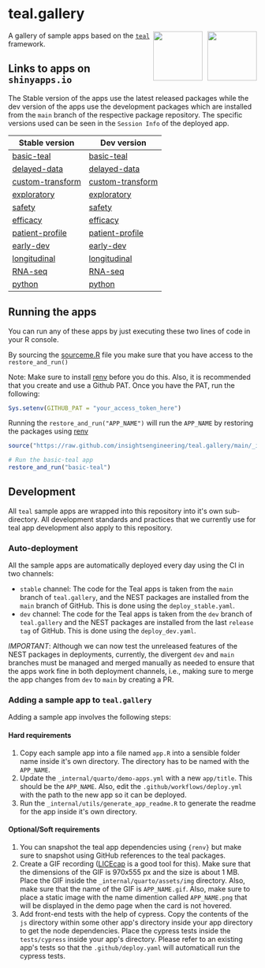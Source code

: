 # teal.gallery

<a href="https://github.com/insightsengineering/teal" target="_blank">
  <img align="right" width=auto height="100" src="https://raw.githubusercontent.com/insightsengineering/hex-stickers/main/PNG/teal.png" style="margin-left:10px;">
</a>
<a href="https://github.com/insightsengineering/teal.gallery" target="_blank">
  <img align="right" width=auto height="100" src="https://raw.githubusercontent.com/insightsengineering/hex-stickers/main/PNG/teal.gallery.png">
</a>

A gallery of sample apps based on the [`teal`](https://github.com/insightsengineering/teal) framework.

## Links to apps on `shinyapps.io`

The Stable version of the apps use the latest released packages while the dev version of the apps use the development packages which are installed from the `main` branch of the respective package repository. The specific versions used can be seen in the `Session Info` of the deployed app.

| Stable version                                                                 | Dev version                                                                   |
| ------------------------------------------------------------------------------ | ----------------------------------------------------------------------------- |
| [basic-teal](https://genentech.shinyapps.io/NEST_basic-teal_stable/)           | [basic-teal](https://genentech.shinyapps.io/NEST_basic-teal_dev/)             |
| [delayed-data](https://genentech.shinyapps.io/NEST_delayed-data)               | [delayed-data](https://genentech.shinyapps.io/NEST_delayed-data_dev/)         |
| [custom-transform](https://genentech.shinyapps.io/NEST_custom-transform)       | [custom-transform](https://genentech.shinyapps.io/NEST_custom-transform_dev/) |
| [exploratory](https://genentech.shinyapps.io/NEST_exploratory_stable/)         | [exploratory](https://genentech.shinyapps.io/NEST_exploratory_dev/)           |
| [safety](https://genentech.shinyapps.io/NEST_safety_stable/)                   | [safety](https://genentech.shinyapps.io/NEST_safety_dev/)                     |
| [efficacy](https://genentech.shinyapps.io/NEST_efficacy_stable/)               | [efficacy](https://genentech.shinyapps.io/NEST_efficacy_dev/)                 |
| [patient-profile](https://genentech.shinyapps.io/NEST_patient-profile_stable/) | [patient-profile](https://genentech.shinyapps.io/NEST_patient-profile_dev/)   |
| [early-dev](https://genentech.shinyapps.io/NEST_early-dev_stable/)             | [early-dev](https://genentech.shinyapps.io/NEST_early-dev_dev/)               |
| [longitudinal](https://genentech.shinyapps.io/NEST_longitudinal_stable/)       | [longitudinal](https://genentech.shinyapps.io/NEST_longitudinal_dev/)         |
| [RNA-seq](https://genentech.shinyapps.io/NEST_RNA-seq_stable/)                 | [RNA-seq](https://genentech.shinyapps.io/NEST_RNA-seq_dev/)                   |
| [python](https://genentech.shinyapps.io/NEST_python_stable/)                   | [python](https://genentech.shinyapps.io/NEST_python_dev/)                     |

## Running the apps

You can run any of these apps by just executing these two lines of code in your R console.

By sourcing the [sourceme.R](https://github.com/insightsengineering/teal.gallery/blob/main/utils/sourceme.R) file you make sure that you have access to the `restore_and_run()`

Note: Make sure to install [renv](https://rstudio.github.io/renv/index.html) before you do this. Also, it is recommended that you create and use a Github PAT. Once you have the PAT, run the following:

```R
Sys.setenv(GITHUB_PAT = "your_access_token_here")
```

Running the `restore_and_run("APP_NAME")` will run the `APP_NAME` by restoring the packages using [renv](https://rstudio.github.io/renv/)

```R
source("https://raw.github.com/insightsengineering/teal.gallery/main/_internal/utils/sourceme.R")

# Run the basic-teal app
restore_and_run("basic-teal")
```

## Development

All `teal` sample apps are wrapped into this repository into it's own sub-directory. All development standards and practices that we currently use for teal app development also apply to this repository.

### Auto-deployment

All the sample apps are automatically deployed every day using the CI in two channels:

- `stable` channel: The code for the Teal apps is taken from the `main` branch of `teal.gallery`, and the NEST packages are installed from the `main` branch of GitHub. This is done using the `deploy_stable.yaml`.
- `dev` channel: The code for the Teal apps is taken from the `dev` branch of `teal.gallery` and the NEST packages are installed from the last `release tag` of GitHub. This is done using the `deploy_dev.yaml`.

_IMPORTANT_: Although we can now test the unreleased features of the NEST packages in deployments, currently, the divergent `dev` and `main` branches must be managed and merged manually as needed to ensure that the apps work fine in both deployment channels, i.e., making sure to merge the app changes from `dev` to `main` by creating a PR.

### Adding a sample app to `teal.gallery`

Adding a sample app involves the following steps:

#### Hard requirements

1. Copy each sample app into a file named `app.R` into a sensible folder name inside it's own directory. The directory has to be named with the `APP_NAME`.
2. Update the `_internal/quarto/demo-apps.yml` with a new `app/title`. This should be the `APP_NAME`. Also, edit the `.github/workflows/deploy.yml` with the path to the new app so it can be deployed.
3. Run the `_internal/utils/generate_app_readme.R` to generate the readme for the app inside it's own directory.

#### Optional/Soft requirements

1. You can snapshot the teal app dependencies using `{renv}` but make sure to snapshot using GitHub references to the teal packages.
2. Create a GIF recording ([LICEcap](https://www.cockos.com/licecap/) is a good tool for this). Make sure that the dimensions of the GIF is 970x555 px and the size is about 1 MB. Place the GIF inside the `_internal/quarto/assets/img` directory. Also, make sure that the name of the GIF is `APP_NAME.gif`. Also, make sure to place a static image with the name dimention called `APP_NAME.png` that will be displayed in the demo page when the card is not hovered.
3. Add front-end tests with the help of cypress. Copy the contents of the `js` directory within some other app's directory inside your app directory to get the node dependencies. Place the cypress tests inside the `tests/cypress` inside your app's directory. Please refer to an existing app's tests so that the `.github/deploy.yaml` will automaticall run the cypress tests.
